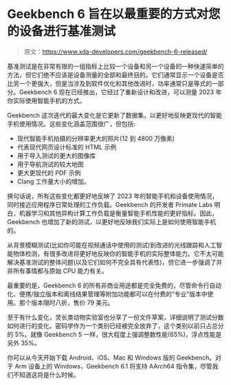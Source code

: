 # Geekbench 6 旨在以最重要的方式对您的设备进行基准测试

> 原文：<https://www.xda-developers.com/geekbench-6-released/>

基准测试是在非常有限的一组指标上比较一个设备和另一个设备的一种快速简单的方法，但它们绝不应该是设备测量的全部和最终目的。它们通常显示一个设备是否比另一个更强大，但是当涉及到软件优化和其他改进时，功率通常只是等式的一部分。Geekbench 6 现在已经推出，它经过了重新设计和改进，可以测量 2023 年你实际使用智能手机的方式。

Geekbench 这次迭代的最大变化是它更新了数据集，以更好地反映更现代的智能手机使用情况。这些变化涵盖范围很广，但包括:

*   现代智能手机拍摄的分辨率更大的照片(12 到 4800 万像素)
*   代表现代网页设计标准的 HTML 示例
*   用于导入测试的更大的图像库
*   用于导航测试的较大地图
*   更大更现代的 PDF 示例
*   Clang 工作量大小的增加。

换句话说，所有这些变化都更好地反映了 2023 年的智能手机和设备使用情况，同时接近应用程序日常处理的工作负载。Geekbench 的开发者 Primate Labs 明白，机器学习和其他异构计算工作负载是衡量智能手机性能的更好指标。因此，Geekbench 也增加了新的测试，以更好地反映我们实际上是如何使用智能手机的。

从背景模糊测试(比如你可能在视频通话中使用的测试)到改进的光线跟踪和人工智能物体检测，有很多改进将更好地反映你的智能手机的实际整体能力。它不太可能解决基准测试的整体问题(以及它们如何不完全具有代表性)，但它进一步强调了并非所有事情都与原始 CPU 能力有关。

最重要的是，Geekbench 6 的所有非商业用途都是完全免费的，尽管命令行自动化、便携/独立版本和离线结果管理等附加功能都可以在付费的“专业”版本中使用。那个版本限时八折，售价 79 美元。

至于有什么变化，灵长类动物实验室也分享了一份文件草案，详细说明了测试分数如何进行的变化。密码学作为一个类别已经被完全放弃了，这个类别以前只占总分的 5%。就像 Geekbench 5 一样，很大程度上强调整数性能(65%)，浮点性能是另外 35%。

你可以从今天开始下载 Android、iOS、Mac 和 Windows 版的 Geekbench。对于 Arm 设备上的 Windows，Geekbench 6.1 将支持 AArch64 指令集，尽管我们不知道这将是什么时候。